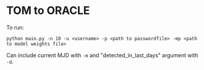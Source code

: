 # TOM to ORACLE

To run:

`python main.py -n 10 -u <username> -p <path to passwordfile> -mp <path to model weights file>`

Can include current MJD with `-m` and "detected_in_last_days" argument with `-d`.